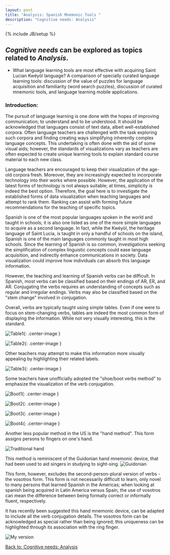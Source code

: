 ```yaml
---
layout: post
title: "Analysis: Spanish Mnemonic Tools "
description: "Cognitive needs: Analysis"
---
```

{% include JB/setup %}


## __*Cognitive needs*__ can be explored as topics related to __*Analysis*__.

+ What language learning tools are most effective with acquiring Saint Lucian Kwéyòl language? A comparison of specially curated language learning tools: discussion of the value of puzzles for language acquisition and familiarity (word search puzzles), discussion of curated mnemonic tools, and language learning mobile applications.

### Introduction:

The pursuit of language learning is one done with the hopes of improving communication; to understand and to be understood. It should be acknowledged that languages consist of text data, albeit well-established corpora. Often language teachers are challenged with the task exploring such corpora and finding creating ways simplifying inherently complex language concepts. This undertaking is often done with the aid of some visual aids; however, the standards of visualizations vary as teachers are often expected to create unique learning tools to explain standard course material to each new class. 

Language teachers are encouraged to keep their visualization of the age-old corpora fresh. Moreover, they are increasingly expected to incorporate technology into their works where possible. However, the application of the latest forms of technology is not always suitable; at times, simplicity is indeed the best option. Therefore, the goal here is to investigate the established forms of data visualization when teaching languages and attempt to rank them. Ranking can assist with forming future recommendations for the teaching of specific topics.
 
Spanish is one of the most popular languages spoken in the world and taught in schools; it is also one listed as one of the more simple languages to acquire as a second language. In fact, while the Kwéyòl, the heritage language of Saint Lucia, is taught in only a handful of schools on the island, Spanish is one of the main languages commonly taught in most high schools. Since the learning of Spanish is so common, investigations seeking the simplification of complex linguistic concepts could ease language acquisition, and indirectly enhance communications in society. Data visualization could improve how individuals can absorb this language information. 

However, the teaching and learning of Spanish verbs can be difficult. In Spanish, most verbs can be classified based on their endings of AR, ER, and AR. Conjugating the verbs requires an understanding of concepts such as regular and irregular endings. Verbs may also be classified based on the "stem change" involved in conjugation.

Overall, verbs are typically taught using simple tables. Even if one were to focus on stem-changing verbs, tables are indeed the most common form of displaying the information. While not very visually interesting, this is the standard. 

![Table1](https://raw.githubusercontent.com/llord1/llord1.github.io/master/resources/pictures/plaintable.png){: .center-image }

![Table2](https://raw.githubusercontent.com/llord1/llord1.github.io/master/resources/pictures/plain.png){: .center-image }

Other teachers may attempt to make this information more visually appealing by highlighting their related labels.

![Table3](https://raw.githubusercontent.com/llord1/llord1.github.io/master/resources/pictures/tablee.png){: .center-image }

Some teachers have unofficially adopted the "shoe/boot verbs method" to emphasize the visualization of the verb conjugation. 

![Boot1](https://raw.githubusercontent.com/llord1/llord1.github.io/master/resources/pictures/boot.png){: .center-image }

![Boot2](https://raw.githubusercontent.com/llord1/llord1.github.io/master/resources/pictures/boot2.png){: .center-image }

![Boot3](https://raw.githubusercontent.com/llord1/llord1.github.io/master/resources/pictures/boot3.png){: .center-image }

![Boot4](https://raw.githubusercontent.com/llord1/llord1.github.io/master/resources/pictures/boot-verbs.png){: .center-image }


Another less popular method in the US is the "hand method". This form assigns persons to fingers on one's hand. 

![Traditional hand](https://raw.githubusercontent.com/llord1/llord1.github.io/master/resources/pictures/traditionalhand.png)

This method is reminiscent of the Guidonian hand mnemonic device, that had been used to aid singers in studying to sight-sing. ![Guidonian](https://raw.githubusercontent.com/llord1/llord1.github.io/master/resources/pictures/ghand.png)


This form, however, excludes the second-person-plural version of verbs - the vosotros form. This form is not necessarily difficult to learn, only novel to many persons that learned Spanish in the Americas; when looking at spanish being acquired in Latin America versus Spain, the use of vosotros can mean the difference between being formally correct or informally fluent, respectively.



It has recently been suggested this hand mnemonic device, can be adapted to include all the verb conjugation details. The vosotros form can be acknowledged as special rather than being ignored; this uniqueness can be highlighted through its association with the ring finger.

![My version](https://raw.githubusercontent.com/llord1/llord1.github.io/master/resources/pictures/myhands.PNG)


[Back to: Cognitive needs: Analysis](https://llord1.github.io/2020/06/08/Analysis)